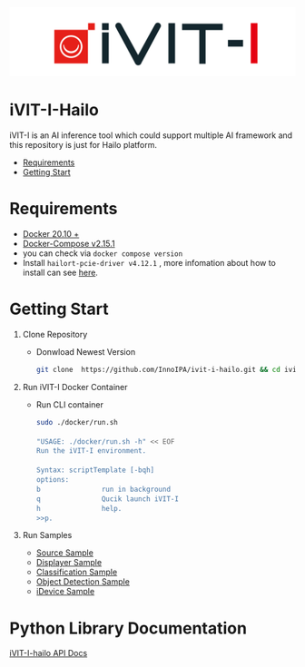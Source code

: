 ![COVER](assets/images/iVIT-I-Logo-B.png)

# iVIT-I-Hailo
iVIT-I is an AI inference tool which could support multiple AI framework and this repository is just for Hailo platform.

* [Requirements](#requirements)
* [Getting Start](#getting-start)

# Requirements
* [Docker 20.10 + ](https://docs.docker.com/engine/install/ubuntu/)
* [Docker-Compose v2.15.1 ](https://docs.docker.com/compose/install/linux/#install-using-the-repository)
* you can check via `docker compose version`
* Install `hailort-pcie-driver v4.12.1` , more infomation about how to install can see [here](./assets/README.md). 
    
# Getting Start
1. Clone Repository
    
    * Donwload Newest Version
        ```bash
        git clone  https://github.com/InnoIPA/ivit-i-hailo.git && cd ivit-i-hailo
        ```

2. Run iVIT-I Docker Container

    * Run CLI container
        ```bash
        sudo ./docker/run.sh

        "USAGE: ./docker/run.sh -h" << EOF
        Run the iVIT-I environment.

        Syntax: scriptTemplate [-bqh]
        options:
        b               run in background
        q               Qucik launch iVIT-I
        h               help.
        >>p.
        ```

3. Run Samples

    * [Source Sample](samples/classification_sample/README.md)
    * [Displayer Sample](samples/ivit_displayer_sample/README.md)
    * [Classification Sample](samples/classification_sample/README.md)
    * [Object Detection Sample](samples/object_detection_sample/README.md)
    * [iDevice Sample](samples/ivit_device_sample/README.md)

# Python Library Documentation

[iVIT-I-hailo API Docs](https://innoipa.github.io/ivit-i-hailo/)
